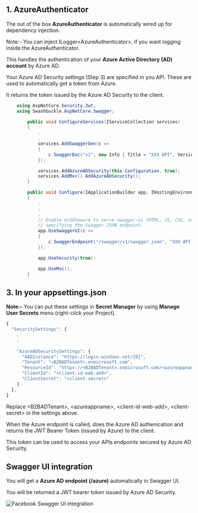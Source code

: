 ## 1. AzureAuthenticator

The out of the box **AzureAuthenticator** is automatically wired up for dependency injection.

Note:- You can inject ILogger\<AzureAuthenticator\>, if you want logging inside the AzureAuthenticator.

This handles the authentication of your  **Azure Active Directory (AD) account**  by Azure AD.

Your Azure AD Security settings (Step 3) are specified in you API. These are used to automatically get a token from Azure.

It returns the token issued by the Azure AD Security to the client.


```C#
	using AspNetCore.Security.Jwt;
	using Swashbuckle.AspNetCore.Swagger;
```

```C#
        public void ConfigureServices(IServiceCollection services)
        {
            .
            .
            services.AddSwaggerGen(c =>
            {
                c.SwaggerDoc("v1", new Info { Title = "XXX API", Version = "v1" });
            });

            services.AddAzureADSecurity(this.Configuration, true);
            services.AddMvc().AddAzureADSecurity();
        }
```

```C#
        public void Configure(IApplicationBuilder app, IHostingEnvironment env)
        {
            .
            .
            .
            // Enable middleware to serve swagger-ui (HTML, JS, CSS, etc.), 
            // specifying the Swagger JSON endpoint.
            app.UseSwaggerUI(c =>
            {
                c.SwaggerEndpoint("/swagger/v1/swagger.json", "XXX API V1");
            });

            app.UseSecurity(true);

            app.UseMvc();
        }
```

## 3. In your appsettings.json

**Note:-** You can put these settings in **Secret Manager** by using **Manage User Secrets** menu (right-click your Project).

```javascript
{
  "SecuritySettings": {
    .
    .
    .
    "AzureADSecuritySettings": {
      "AADInstance": "https://login.windows.net/{0}",
      "Tenant": "<B2BADTenant>.onmicrosoft.com",
      "ResourceId": "https://<B2BADTenant>.onmicrosoft.com/<azureappname>",
      "ClientId": "<client-id-web-add>",
      "ClientSecret": "<client-secret>"
    }
  },
}
```
Replace \<B2BADTenant\>, \<azureappname\>, \<client-id-web-add\>, \<client-secret\> in the settings above.


When the Azure endpoint is called, does the Azure AD authenication and returns the JWT Bearer Token (issued by Azure) to the client.

This token can be used to access your APIs endpoints secured by Azure AD Security.

## Swagger UI integration

You will get a **Azure AD endpoint (/azure)** automatically in Swagger UI.

You will be returned a JWT bearer token issued by Azure AD Security.

![Facebook Swagger UI integration](https://github.com/VeritasSoftware/AspNetCore.Security.Jwt/blob/master/AzureADSwaggerIntegration.jpg)